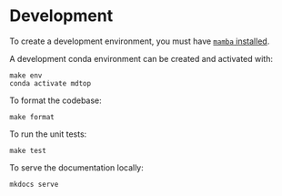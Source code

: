 # Development

To create a development environment, you must have [`mamba` installed](https://mamba.readthedocs.io/en/latest/installation/mamba-installation.html).

A development conda environment can be created and activated with:

```shell
make env
conda activate mdtop
```

To format the codebase:

```shell
make format
```

To run the unit tests:

```shell
make test
```

To serve the documentation locally:

```shell
mkdocs serve
```
